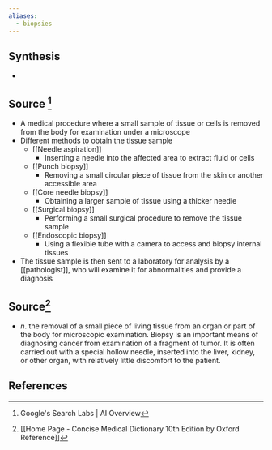 ```yaml
---
aliases:
  - biopsies
---
```

## Synthesis
- 
## Source [^1]
- A medical procedure where a small sample of tissue or cells is removed from the body for examination under a microscope
- Different methods to obtain the tissue sample
	- [[Needle aspiration]]
		- Inserting a needle into the affected area to extract fluid or cells
	- [[Punch biopsy]]
		- Removing a small circular piece of tissue from the skin or another accessible area
	- [[Core needle biopsy]]
		- Obtaining a larger sample of tissue using a thicker needle
	- [[Surgical biopsy]]
		- Performing a small surgical procedure to remove the tissue sample
	- [[Endoscopic biopsy]]
		- Using a flexible tube with a camera to access and biopsy internal tissues
- The tissue sample is then sent to a laboratory for analysis by a [[pathologist]], who will examine it for abnormalities and provide a diagnosis
## Source[^2]
- $n$. the removal of a small piece of living tissue from an organ or part of the body for microscopic examination. Biopsy is an important means of diagnosing cancer from examination of a fragment of tumor. It is often carried out with a special hollow needle, inserted into the liver, kidney, or other organ, with relatively little discomfort to the patient.
## References

[^1]: Google's Search Labs | AI Overview
[^2]: [[Home Page - Concise Medical Dictionary 10th Edition by Oxford Reference]]